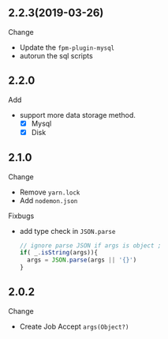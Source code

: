 ## 2.2.3(2019-03-26)
Change
- Update the `fpm-plugin-mysql`
- autorun the sql scripts

## 2.2.0

Add
- support more data storage method.
  - [x] Mysql
  - [x] Disk
  
## 2.1.0

Change
- Remove `yarn.lock`
- Add `nodemon.json`

Fixbugs
- add type check in `JSON.parse`
  ```javascript
  // ignore parse JSON if args is object ;
  if( _.isString(args)){
    args = JSON.parse(args || '{}')
  }
  ```

## 2.0.2

Change 
  - Create Job Accept `args(Object?)`

